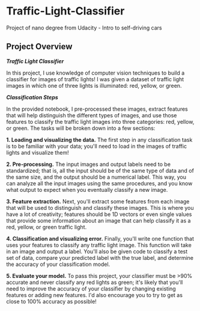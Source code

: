 # Traffic-Light-Classifier
Project of nano degree from Udacity - Intro to self-driving cars

## Project Overview
**_Traffic Light Classifier_**

In this project, I use knowledge of computer vision techniques to build a classifier for images of traffic lights! I was given a dataset of traffic light images in which one of three lights is illuminated: red, yellow, or green.

**_Classification Steps_**

In the provided notebook, I pre-processed these images, extract features that will help distinguish the different types of images, and use those features to classify the traffic light images into three categories: red, yellow, or green. The tasks will be broken down into a few sections:

**1. Loading and visualizing the data.** The first step in any classification task is to be familiar with your data; you'll need to load in the images of traffic lights and visualize them!

**2. Pre-processing.** The input images and output labels need to be standardized; that is, all the input should be of the same type of data and of the same size, and the output should be a numerical label. This way, you can analyze all the input images using the same procedures, and you know what output to expect when you eventually classify a new image.

**3. Feature extraction.** Next, you'll extract some features from each image that will be used to distinguish and classify these images. This is where you have a lot of creativity; features should be 1D vectors or even single values that provide some information about an image that can help classify it as a red, yellow, or green traffic light.

**4. Classification and visualizing error.** Finally, you'll write one function that uses your features to classify any traffic light image. This function will take in an image and output a label. You'll also be given code to classify a test set of data, compare your predicted label with the true label, and determine the accuracy of your classification model.

**5. Evaluate your model.** To pass this project, your classifier must be >90% accurate and never classify any red lights as green; it's likely that you'll need to improve the accuracy of your classifier by changing existing features or adding new features. I'd also encourage you to try to get as close to 100% accuracy as possible!
